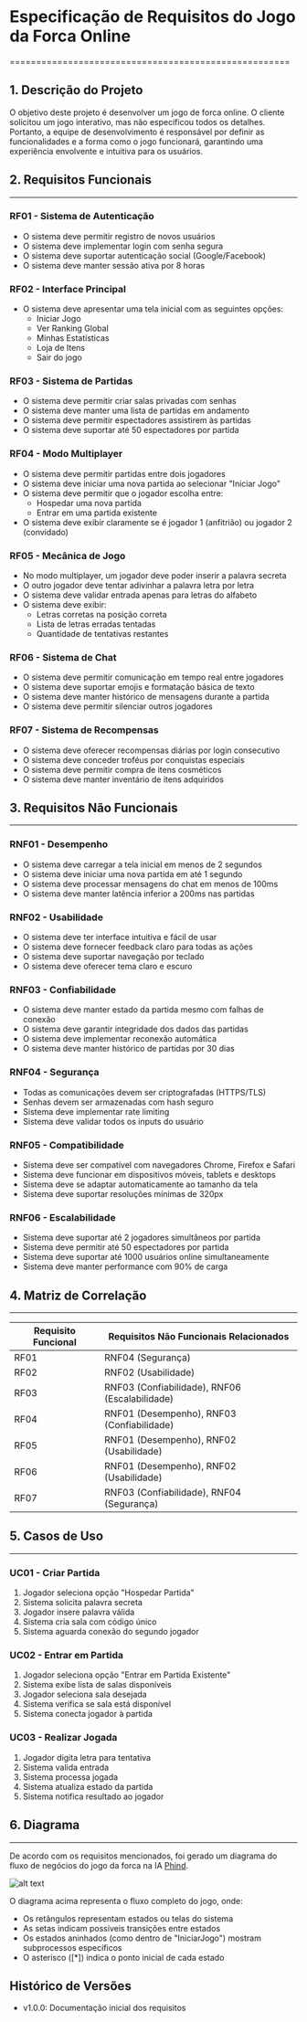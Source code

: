 # Especificação de Requisitos do Jogo da Forca Online
=====================================================

## 1. Descrição do Projeto
O objetivo deste projeto é desenvolver um jogo de forca online. O cliente solicitou um jogo interativo, mas não especificou todos os detalhes. Portanto, a equipe de desenvolvimento é responsável por definir as funcionalidades e a forma como o jogo funcionará, garantindo uma experiência envolvente e intuitiva para os usuários.



## 2. Requisitos Funcionais
------------------------

### RF01 - Sistema de Autenticação
- O sistema deve permitir registro de novos usuários
- O sistema deve implementar login com senha segura
- O sistema deve suportar autenticação social (Google/Facebook)
- O sistema deve manter sessão ativa por 8 horas

### RF02 - Interface Principal
- O sistema deve apresentar uma tela inicial com as seguintes opções:
  * Iniciar Jogo
  * Ver Ranking Global
  * Minhas Estatísticas
  * Loja de Itens
  * Sair do jogo

### RF03 - Sistema de Partidas
- O sistema deve permitir criar salas privadas com senhas
- O sistema deve manter uma lista de partidas em andamento
- O sistema deve permitir espectadores assistirem às partidas
- O sistema deve suportar até 50 espectadores por partida

### RF04 - Modo Multiplayer
- O sistema deve permitir partidas entre dois jogadores
- O sistema deve iniciar uma nova partida ao selecionar "Iniciar Jogo"
- O sistema deve permitir que o jogador escolha entre:
  * Hospedar uma nova partida
  * Entrar em uma partida existente
- O sistema deve exibir claramente se é jogador 1 (anfitrião) ou jogador 2 (convidado)

### RF05 - Mecânica de Jogo
- No modo multiplayer, um jogador deve poder inserir a palavra secreta
- O outro jogador deve tentar adivinhar a palavra letra por letra
- O sistema deve validar entrada apenas para letras do alfabeto
- O sistema deve exibir:
  * Letras corretas na posição correta
  * Lista de letras erradas tentadas
  * Quantidade de tentativas restantes

### RF06 - Sistema de Chat
- O sistema deve permitir comunicação em tempo real entre jogadores
- O sistema deve suportar emojis e formatação básica de texto
- O sistema deve manter histórico de mensagens durante a partida
- O sistema deve permitir silenciar outros jogadores

### RF07 - Sistema de Recompensas
- O sistema deve oferecer recompensas diárias por login consecutivo
- O sistema deve conceder troféus por conquistas especiais
- O sistema deve permitir compra de itens cosméticos
- O sistema deve manter inventário de itens adquiridos

## 3. Requisitos Não Funcionais
---------------------------

### RNF01 - Desempenho
- O sistema deve carregar a tela inicial em menos de 2 segundos
- O sistema deve iniciar uma nova partida em até 1 segundo
- O sistema deve processar mensagens do chat em menos de 100ms
- O sistema deve manter latência inferior a 200ms nas partidas

### RNF02 - Usabilidade
- O sistema deve ter interface intuitiva e fácil de usar
- O sistema deve fornecer feedback claro para todas as ações
- O sistema deve suportar navegação por teclado
- O sistema deve oferecer tema claro e escuro

### RNF03 - Confiabilidade
- O sistema deve manter estado da partida mesmo com falhas de conexão
- O sistema deve garantir integridade dos dados das partidas
- O sistema deve implementar reconexão automática
- O sistema deve manter histórico de partidas por 30 dias

### RNF04 - Segurança
- Todas as comunicações devem ser criptografadas (HTTPS/TLS)
- Senhas devem ser armazenadas com hash seguro
- Sistema deve implementar rate limiting
- Sistema deve validar todos os inputs do usuário

### RNF05 - Compatibilidade
- Sistema deve ser compatível com navegadores Chrome, Firefox e Safari
- Sistema deve funcionar em dispositivos móveis, tablets e desktops
- Sistema deve se adaptar automaticamente ao tamanho da tela
- Sistema deve suportar resoluções mínimas de 320px

### RNF06 - Escalabilidade
- Sistema deve suportar até 2 jogadores simultâneos por partida
- Sistema deve permitir até 50 espectadores por partida
- Sistema deve suportar até 1000 usuários online simultaneamente
- Sistema deve manter performance com 90% de carga

## 4. Matriz de Correlação
---------------------------

| Requisito Funcional | Requisitos Não Funcionais Relacionados |
|--------------------|----------------------------------------|
| RF01               | RNF04 (Segurança)                      |
| RF02               | RNF02 (Usabilidade)                    |
| RF03               | RNF03 (Confiabilidade), RNF06 (Escalabilidade) |
| RF04               | RNF01 (Desempenho), RNF03 (Confiabilidade)    |
| RF05               | RNF01 (Desempenho), RNF02 (Usabilidade)      |
| RF06               | RNF01 (Desempenho), RNF02 (Usabilidade)      |
| RF07               | RNF03 (Confiabilidade), RNF04 (Segurança)     |

## 5. Casos de Uso
--------------

### UC01 - Criar Partida
1. Jogador seleciona opção "Hospedar Partida"
2. Sistema solicita palavra secreta
3. Jogador insere palavra válida
4. Sistema cria sala com código único
5. Sistema aguarda conexão do segundo jogador

### UC02 - Entrar em Partida
1. Jogador seleciona opção "Entrar em Partida Existente"
2. Sistema exibe lista de salas disponíveis
3. Jogador seleciona sala desejada
4. Sistema verifica se sala está disponível
5. Sistema conecta jogador à partida

### UC03 - Realizar Jogada
1. Jogador digita letra para tentativa
2. Sistema valida entrada
3. Sistema processa jogada
4. Sistema atualiza estado da partida
5. Sistema notifica resultado ao jogador


## 6. Diagrama
-------------

De acordo com os requisitos mencionados, foi gerado um diagrama do fluxo de negócios do jogo da forca na IA [Phind](https://www.phind.com/).

![alt text](<Untitled diagram-2025-02-14-153643.png>)

O diagrama acima representa o fluxo completo do jogo, onde:
- Os retângulos representam estados ou telas do sistema
- As setas indicam possíveis transições entre estados
- Os estados aninhados (como dentro de "IniciarJogo") mostram subprocessos específicos
- O asterisco ([*]) indica o ponto inicial de cada estado

## Histórico de Versões
- v1.0.0: Documentação inicial dos requisitos
